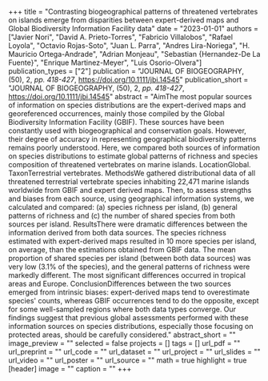 +++
title = "Contrasting biogeographical patterns of threatened vertebrates on
   islands emerge from disparities between expert-derived maps and Global
   Biodiversity Information Facility data"
date = "2023-01-01"
authors = ["Javier Nori", "David A. Prieto-Torres", "Fabricio Villalobos", "Rafael Loyola", "Octavio Rojas-Soto", "Juan L. Parra", "Andres Lira-Noriega", "H. Mauricio Ortega-Andrade", "Adrian Monjeau", "Sebastian {Hernandez-De La Fuente}", "Enrique Martinez-Meyer", "Luis Osorio-Olvera"]
publication_types = ["2"]
publication = "JOURNAL OF BIOGEOGRAPHY, (50), 2, _pp. 418-427_, https://doi.org/10.1111/jbi.14545"
publication_short = "JOURNAL OF BIOGEOGRAPHY, (50), 2, _pp. 418-427_, https://doi.org/10.1111/jbi.14545"
abstract = "AimThe most popular sources of information on species distributions are
   the expert-derived maps and georeferenced occurrences, mainly those
   compiled by the Global Biodiversity Information Facility (GBIF). These
   sources have been constantly used with biogeographical and conservation
   goals. However, their degree of accuracy in representing geographical
   biodiversity patterns remains poorly understood. Here, we compared both
   sources of information on species distributions to estimate global
   patterns of richness and species composition of threatened vertebrates
   on marine islands. LocationGlobal. TaxonTerrestrial vertebrates.
   MethodsWe gathered distributional data of all threatened terrestrial
   vertebrate species inhabiting 22,471 marine islands worldwide from GBIF
   and expert derived maps. Then, to assess strengths and biases from each
   source, using geographical information systems, we calculated and
   compared: (a) species richness per island, (b) general patterns of
   richness and (c) the number of shared species from both sources per
   island. ResultsThere were dramatic differences between the information
   derived from both data sources. The species richness estimated with
   expert-derived maps resulted in 10 more species per island, on average,
   than the estimations obtained from GBIF data. The mean proportion of
   shared species per island (between both data sources) was very low
   (3.1\% of the species), and the general patterns of richness were
   markedly different. The most significant differences occurred in
   tropical areas and Europe. ConclusionDifferences between the two sources
   emerged from intrinsic biases: expert-derived maps tend to overestimate
   species' counts, whereas GBIF occurrences tend to do the opposite,
   except for some well-sampled regions where both data types converge. Our
   findings suggest that previous global assessments performed with these
   information sources on species distributions, especially those focusing
   on protected areas, should be carefully considered."
abstract_short = ""
image_preview = ""
selected = false
projects = []
tags = []
url_pdf = ""
url_preprint = ""
url_code = ""
url_dataset = ""
url_project = ""
url_slides = ""
url_video = ""
url_poster = ""
url_source = ""
math = true
highlight = true
[header]
image = ""
caption = ""
+++
